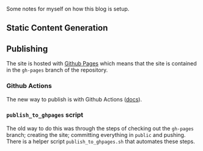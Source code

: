 Some notes for myself on how this blog is setup. 

## Static Content Generation


## Publishing

The site is hosted with [Github Pages](https://pages.github.com) which means that the site is contained in the `gh-pages` branch of the repository. 

### Github Actions

The new way to publish is with Github Actions ([docs](https://gohugo.io/hosting-and-deployment/hosting-on-github/)).                         

### `publish_to_ghpages` script

The old way to do this was through the steps of checking out the `gh-pages` branch; creating the site; committing everything in `public` and pushing. There is a helper script `publish_to_ghpages.sh` that automates these steps.  
